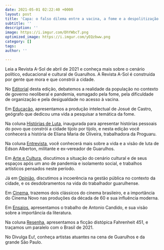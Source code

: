 ```yaml
---
date: 2021-05-01 02:22:40 +0000
layout: post
title: 'Capa: o falso dilema entre a vacina, a fome e a despolitização da luta'
subtitle: ''
description: ''
image: https://i.imgur.com/DhYWbcT.png
optimized_image: https://i.imgur.com/yEQzbww.png
category: []
tags: 
author: ''

---
```

Leia a Revista A-Sol de abril de 2021 e conheça mais sobre o cenário político, educacional e cultural de Guarulhos. A Revista A-Sol é construída por gente que mora e que constrói a cidade.

No [Editorial](http://cursinhoasol.com.br/revista/abrl-2021-o-falso-dilema-entre-a-vacina-a-fome-e-a-despolitizacao-da-luta/) desta edição, debatemos a realidade da população no contexto de governo neoliberal e pandemia, esmagado pela fome, pela dificuldade de organização e pela desigualdade no acesso à vacina.

Em [Educação](), apresentamos a produção intelectual de Josué de Castro, geógrafo que dedicou uma vida a pesquisar a temática da fome.

Na coluna [Histórias de Luta](http://cursinhoasol.com.br/revista/abr-2021-historias-de-luta-eliana-maria-de-oliveira/), inaugurada para apresentar histórias pessoais do povo que constrói a cidade tijolo por tijolo, e nesta edição você conhecerá a história de Eliana Maria de Oliveira, trabalhadora da Proguaru.

Na coluna [Entrevista](http://cursinhoasol.com.br/revista/abr-2021-para-haver-participacao-do-povo-entrevista-com-edson-alberton/), você conhecerá mais sobre a vida e a visão de luta de Edson Alberton, militante e ex-vereador de Guarulhos.

Em [Arte e Cultura](http://cursinhoasol.com.br/revista/abr-2021-a-obra-sem-publico/), discutimos a situação do cenário cultural e de seus espaços após um ano de pandemia e isolamento social, e trabalhos artísticos pensados neste período.

Já em [Opinião](http://cursinhoasol.com.br/revista/abr-2021-a-incoerencia-na-gestao-publica/), discutimos a incoerência na gestão pública no contexto da cidade, e os desdobramentos na vida do trabalhador guarulhense.

Em [Cinema](), trazemos dois clássicos do cinema brasileiro, e a importância do Cinema Novo nas produções da década de 60 e sua influência moderna.

Em [Ensaios](http://cursinhoasol.com.br/revista/abr-2021-literatura-como-direito-fundamental-fator-de-inclusao-um-tributo-ao-mestre-candido/), apresentamos o trabalho de Antonio Candido, e sua visão sobre a importância da literatura.

Na coluna [Resenha](http://cursinhoasol.com.br/revista/abr-2021-fahrenheit-451-em-defesa-do-livro/), apresentamos a ficção distópica Fahrenheit 451, e traçamos um paralelo com o Brasil de 2021.

No Divulga Eu!, conheça artistas atuantes na cena de Guarulhos e da grande São Paulo.